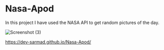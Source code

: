 # Nasa-Apod
In this project I have used the NASA API to get random pictures of the day.

![Screenshot (3)](https://user-images.githubusercontent.com/111682412/196022764-5224db07-39b1-43cd-a0c8-6f1275283cfc.png)

https://dev-sarmad.github.io/Nasa-Apod/
